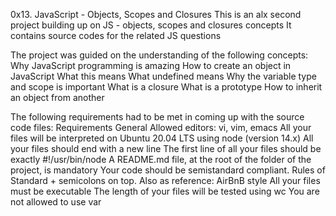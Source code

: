 0x13. JavaScript - Objects, Scopes and Closures
This is an alx second project building up on JS - objects, scopes and closures concepts
It contains source codes for the related JS questions

The project was guided on the understanding of the following concepts:
Why JavaScript programming is amazing
How to create an object in JavaScript
What this means
What undefined means
Why the variable type and scope is important
What is a closure
What is a prototype
How to inherit an object from another

The following requirements had to be met in coming up with the source code files:
Requirements
General
Allowed editors: vi, vim, emacs
All your files will be interpreted on Ubuntu 20.04 LTS using node (version 14.x)
All your files should end with a new line
The first line of all your files should be exactly #!/usr/bin/node
A README.md file, at the root of the folder of the project, is mandatory
Your code should be semistandard compliant. Rules of Standard + semicolons on top. Also as reference: AirBnB style
All your files must be executable
The length of your files will be tested using wc
You are not allowed to use var
